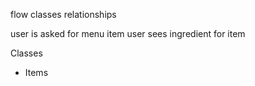 flow
classes
relationships

user is asked for menu item
user sees ingredient for item

Classes
- Items
